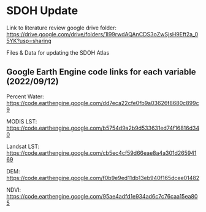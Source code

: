 # SDOH Update

Link to literature review google drive folder: https://drive.google.com/drive/folders/1l99rwdAQAnCDS3oZwSjsH9Eft2a_05YK?usp=sharing 

 Files & Data for updating the SDOH Atlas
 
 ## Google Earth Engine code links for each variable (2022/09/12)
 Percent Water: https://code.earthengine.google.com/dd7eca22cfe0fb9a03626f8680c899c9
 
 MODIS LST: https://code.earthengine.google.com/b5754d9a2b9d533631ed74f16816d340
 
 Landsat LST: https://code.earthengine.google.com/cb5ec4cf59d66eae8a4a301d26594169
 
 DEM: https://code.earthengine.google.com/f0b9e9ed11db13eb940f165dcee01482
 
 NDVI: https://code.earthengine.google.com/95ae4adfd1e934ad6c7c76caa15ea805



